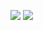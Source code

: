 [![](http://cf.way2muchnoise.eu/full_235023_downloads.svg)](http://minecraft.curseforge.com/projects/235023) [![](http://cf.way2muchnoise.eu/versions/Minecraft_235023_all.svg)](http://minecraft.curseforge.com/projects/235023)

